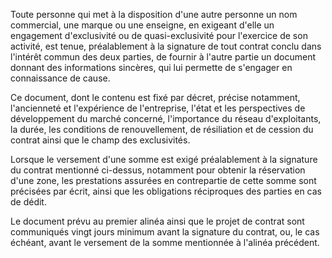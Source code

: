   
 Toute personne qui met à la disposition d'une autre personne un nom commercial, une marque ou une enseigne, en exigeant d'elle un engagement d'exclusivité ou de quasi-exclusivité pour l'exercice de son activité, est tenue, préalablement à la signature de tout contrat conclu dans l'intérêt commun des deux parties, de fournir à l'autre partie un document donnant des informations sincères, qui lui permette de s'engager en connaissance de cause.  

  
 Ce document, dont le contenu est fixé par décret, précise notamment, l'ancienneté et l'expérience de l'entreprise, l'état et les perspectives de développement du marché concerné, l'importance du réseau d'exploitants, la durée, les conditions de renouvellement, de résiliation et de cession du contrat ainsi que le champ des exclusivités.  

  
 Lorsque le versement d'une somme est exigé préalablement à la signature du contrat mentionné ci-dessus, notamment pour obtenir la réservation d'une zone, les prestations assurées en contrepartie de cette somme sont précisées par écrit, ainsi que les obligations réciproques des parties en cas de dédit.  

  
 Le document prévu au premier alinéa ainsi que le projet de contrat sont communiqués vingt jours minimum avant la signature du contrat, ou, le cas échéant, avant le versement de la somme mentionnée à l'alinéa précédent.  

